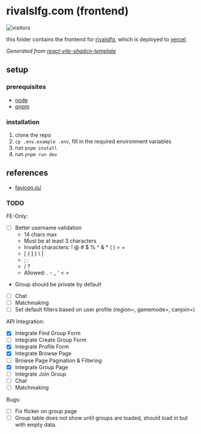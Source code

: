 # rivalslfg.com (frontend)

![visitors](https://img.shields.io/endpoint?url=https://vu-mi.com/api/v1/views?id=jcserv/rivalslfg.com/frontend)

this folder contains the frontend for [rivalslfg](https://rivalslfg.vercel.app/), which is deployed to [vercel](https://vercel.com).

_Generated from [react-vite-shadcn-template](https://github.com/jcserv/react-vite-shadcn-template)_

## setup

### prerequisites

- [node](https://nodejs.org/en)
- [pnpm](https://pnpm.io/installation)

### installation

1. clone the repo
2. `cp .env.example .env`, fill in the required environment variables
3. run `pnpm install`
4. run `pnpm run dev`

## references

- [favicon.io/](https://favicon.io/)

### TODO

FE-Only:

- [ ] Better username validation
  - 14 chars max
  - Must be at least 3 characters
  - Invalid characters: ! @ # $ % ^ & \* ( ) = +
  - [ { ] } \ |
  - ; :
  - / ?
  - Allowed: . - \_ ' < >
- Group should be private by default
- [ ] Chat
- [ ] Matchmaking
- [ ] Set default filters based on user profile (region=, gamemode=, canjoin=)

API Integration:

- [x] Integrate Find Group Form
- [ ] Integrate Create Group Form
- [x] Integrate Profile Form
- [x] Integrate Browse Page
- [ ] Browse Page Pagination & Filtering
- [x] Integrate Group Page
- [ ] Integrate Join Group
- [ ] Chat
- [ ] Matchmaking

Bugs:

- [ ] Fix flicker on group page
- [ ] Group table does not show until groups are loaded, should load in but with empty data.
